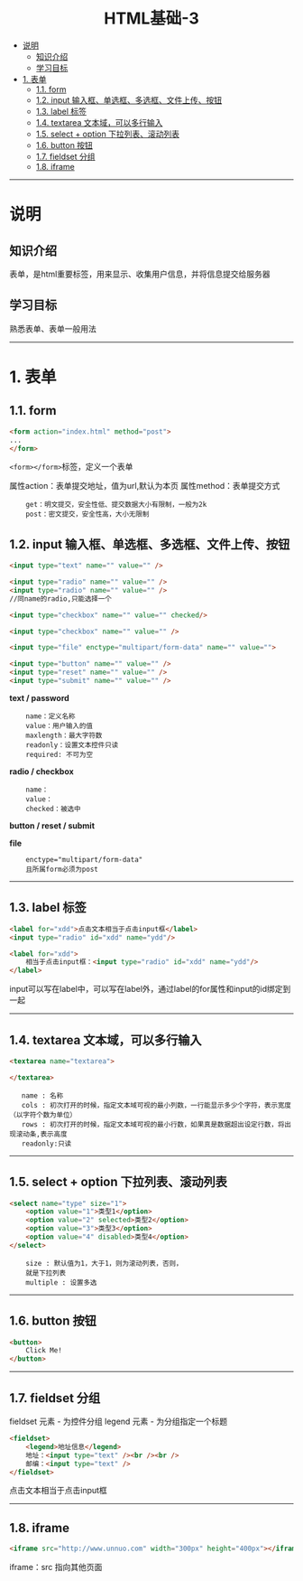 <h1 style="text-align:center">HTML基础-3</h1>

<!-- toc orderedList:0 depthFrom:1 depthTo:6 -->

- [说明](#说明)
	- [知识介绍](#知识介绍)
	- [学习目标](#学习目标)
- [1. 表单](#1-表单)
	- [1.1. form](#11-form)
	- [1.2. input 输入框、单选框、多选框、文件上传、按钮](#12-input-输入框-单选框-多选框-文件上传-按钮)
	- [1.3. label 标签](#13-label-标签)
	- [1.4. textarea 文本域，可以多行输入](#14-textarea-文本域可以多行输入)
	- [1.5. select + option 下拉列表、滚动列表](#15-select-option-下拉列表-滚动列表)
	- [1.6. button 按钮](#16-button-按钮)
	- [1.7. fieldset 分组](#17-fieldset-分组)
	- [1.8. iframe](#18-iframe)

<!-- tocstop -->


---
# 说明
## 知识介绍

表单，是html重要标签，用来显示、收集用户信息，并将信息提交给服务器

## 学习目标

熟悉表单、表单一般用法

---
# 1. 表单
## 1.1. form
```html
<form action="index.html" method="post">
...
</form>
```
`<form></form>`标签，定义一个表单

属性action：表单提交地址，值为url,默认为本页
属性method：表单提交方式

		get：明文提交，安全性低、提交数据大小有限制，一般为2k
		post：密文提交，安全性高，大小无限制

## 1.2. input 输入框、单选框、多选框、文件上传、按钮
```html
<input type="text" name="" value="" />

<input type="radio" name="" value="" />
<input type="radio" name="" value="" />
//同name的radio,只能选择一个

<input type="checkbox" name="" value="" checked/>

<input type="checkbox" name="" value="" />

<input type="file" enctype="multipart/form-data" name="" value="">

<input type="button" name="" value="" />
<input type="reset" name="" value="" />
<input type="submit" name="" value="" />
```
**text / password**

		name：定义名称
		value：用户输入的值
		maxlength：最大字符数
		readonly：设置文本控件只读
		required: 不可为空

**radio / checkbox**

		name：
		value：
		checked：被选中

**button / reset / submit**

**file**

		enctype="multipart/form-data"
		且所属form必须为post

---
## 1.3. label 标签
```html
<label for="xdd">点击文本相当于点击input框</label>
<input type="radio" id="xdd" name="ydd"/>

<label for="xdd">
	相当于点击input框：<input type="radio" id="xdd" name="ydd"/>
</label>
```

input可以写在label中，可以写在label外，通过label的for属性和input的id绑定到一起

----

## 1.4. textarea 文本域，可以多行输入
```html
<textarea name="textarea">

</textarea>
```
	   name : 名称
	   cols : 初次打开的时候，指定文本域可视的最小列数，一行能显示多少个字符，表示宽度（以字符个数为单位）
	   rows : 初次打开的时候，指定文本域可视的最小行数，如果真是数据超出设定行数，将出现滚动条,表示高度
	   readonly:只读

---
## 1.5. select + option 下拉列表、滚动列表
```html
<select name="type" size="1">
	<option value="1">类型1</option>
	<option value="2" selected>类型2</option>
	<option value="3">类型3</option>
	<option value="4" disabled>类型4</option>
</select>
```
		size : 默认值为1，大于1，则为滚动列表，否则，
		就是下拉列表
		multiple : 设置多选

---
## 1.6. button 按钮
```html
<button>
	Click Me!
</button>
```
---

## 1.7. fieldset 分组
fieldset 元素 - 为控件分组
legend 元素  - 为分组指定一个标题

```html
<fieldset>
	<legend>地址信息</legend>
	地址：<input type="text" /><br /><br />
	邮编：<input type="text" />
</fieldset>
```

点击文本相当于点击input框

---
## 1.8. iframe
```html
<iframe src="http://www.unnuo.com" width="300px" height="400px"></iframe>
```
iframe：src 指向其他页面

